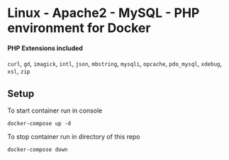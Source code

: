 # Linux - Apache2 - MySQL - PHP environment for Docker

#### PHP Extensions included
`curl`, `gd`, `imagick`, `intl`, `json`, `mbstring`, `mysqli`, `opcache`, `pdo_mysql`, `xdebug`, `xsl`, `zip`

## Setup

To start container run in console

```
docker-compose up -d
```

To stop container run in directory of this repo
```
docker-compose down
```
